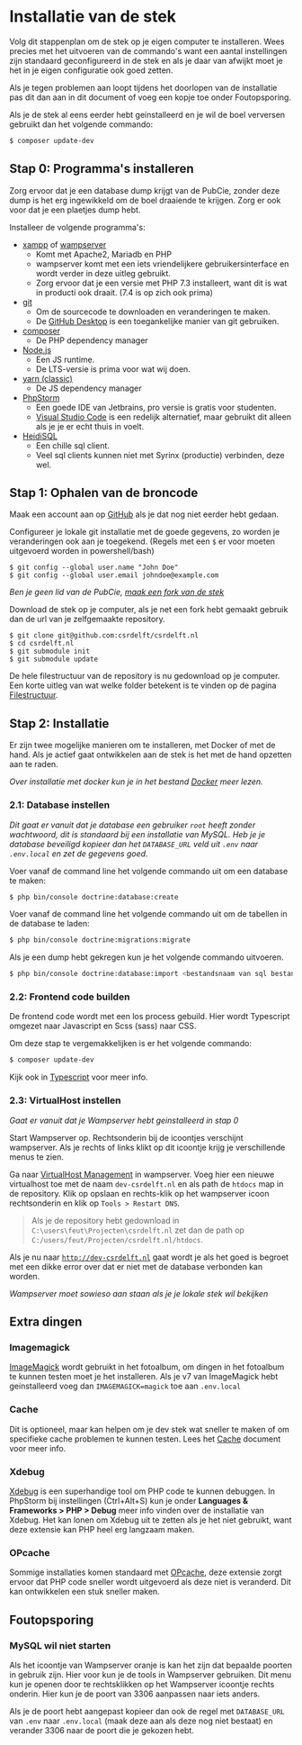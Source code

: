# Installatie van de stek

Volg dit stappenplan om de stek op je eigen computer te installeren. Wees precies met het uitvoeren van de commando's want een aantal instellingen zijn standaard geconfigureerd in de stek en als je daar van afwijkt moet je het in je eigen configuratie ook goed zetten.

Als je tegen problemen aan loopt tijdens het doorlopen van de installatie pas dit dan aan in dit document of voeg een kopje toe onder Foutopsporing.

Als je de stek al eens eerder hebt geinstalleerd en je wil de boel verversen gebruikt dan het volgende commando:

```bash
$ composer update-dev
```


## Stap 0: Programma's installeren
Zorg ervoor dat je een database dump krijgt van de PubCie, zonder deze dump is het erg ingewikkeld om de boel draaiende te krijgen. Zorg er ook voor dat je een plaetjes dump hebt.

Installeer de volgende programma's:

- [xampp](https://www.apachefriends.org/download.html) of [wampserver](https://sourceforge.net/projects/wampserver/)
  - Komt met Apache2, Mariadb en PHP
  - wampserver komt met een iets vriendelijkere gebruikersinterface en wordt verder in deze uitleg gebruikt.
  - Zorg ervoor dat je een versie met PHP 7.3 installeert, want dit is wat in producti ook draait. (7.4 is op zich ook prima)
- [git](https://git-scm.com)
  - Om de sourcecode te downloaden en veranderingen te maken.
  - De [GitHub Desktop](https://desktop.github.com/) is een toegankelijke manier van git gebruiken.
- [composer](https://getcomposer.org)
  - De PHP dependency manager
- [Node.js](https://nodejs.org/en/)
  - Een JS runtime.
  - De LTS-versie is prima voor wat wij doen.
- [yarn (classic)](https://classic.yarnpkg.com/en/docs/install#windows-stable)
  - De JS dependency manager
- [PhpStorm](https://www.jetbrains.com/phpstorm/)
  - Een goede IDE van Jetbrains, pro versie is gratis voor studenten.
  - [Visual Studio Code](https://code.visualstudio.com/) is een redelijk alternatief, maar gebruikt dit alleen als je je er echt thuis in voelt.
- [HeidiSQL](https://www.heidisql.com/download.php)
  - Een chille sql client.
  - Veel sql clients kunnen niet met Syrinx (productie) verbinden, deze wel.

## Stap 1: Ophalen van de broncode

Maak een account aan op [GitHub](https://github.com) als je dat nog niet eerder hebt gedaan.

Configureer je lokale git installatie met de goede gegevens, zo worden je veranderingen ook aan je toegekend. (Regels met een `$` er voor moeten uitgevoerd worden in powershell/bash)

```
$ git config --global user.name "John Doe"
$ git config --global user.email johndoe@example.com
```

*Ben je geen lid van de PubCie, [maak een fork van de stek](https://github.com/csrdelft/csrdelft.nl/fork)*

Download de stek op je computer, als je net een fork hebt gemaakt gebruik dan de url van je zelfgemaakte repository.

```
$ git clone git@github.com:csrdelft/csrdelft.nl
$ cd csrdelft.nl
$ git submodule init
$ git submodule update
```

De hele filestructuur van de repository is nu gedownload op je computer. Een korte uitleg van wat welke folder betekent is te vinden op de pagina [Filestructuur](filestructuur.md).

## Stap 2: Installatie
Er zijn twee mogelijke manieren om te installeren, met Docker of met de hand. Als je actief gaat ontwikkelen aan de stek is het met de hand opzetten aan te raden.

_Over installatie met docker kun je in het bestand [Docker](installatie-docker.md) meer lezen._

### 2.1: Database instellen

*Dit gaat er vanuit dat je database een gebruiker `root` heeft zonder wachtwoord, dit is standaard bij een installatie van MySQL. Heb je je database beveiligd kopieer dan het `DATABASE_URL` veld uit `.env` naar `.env.local` en zet de gegevens goed.*

Voer vanaf de command line het volgende commando uit om een database te maken:

```bash
$ php bin/console doctrine:database:create
```

Voer vanaf de command line het volgende commando uit om de tabellen in de database te laden:

```bash
$ php bin/console doctrine:migrations:migrate
```

Als je een dump hebt gekregen kun je het volgende commando uitvoeren.

```bash
$ php bin/console doctrine:database:import <bestandsnaam van sql bestand>
```

### 2.2: Frontend code builden

De frontend code wordt met een los process gebuild. Hier wordt Typescript omgezet naar Javascript en Scss (sass) naar CSS.

Om deze stap te vergemakkelijken is er het volgende commando:

```bash
$ composer update-dev
```

Kijk ook in [Typescript](typescript.md) voor meer info.

### 2.3: VirtualHost instellen

*Gaat er vanuit dat je Wampserver hebt geinstalleerd in stap 0*

Start Wampserver op. Rechtsonderin bij de icoontjes verschijnt wampserver. Als je rechts of links klikt op dit icoontje krijg je verschillende menus te zien.

Ga naar [VirtualHost Management](http://localhost/add_vhost.php) in wampserver. Voeg hier een nieuwe virtualhost toe met de naam `dev-csrdelft.nl` en als path de `htdocs` map in de repository. Klik op opslaan en rechts-klik op het wampserver icoon rechtsonderin en klik op `Tools > Restart DNS`.

> Als je de repository hebt gedownload in `C:\users\feut\Projecten\csrdelft.nl` zet dan de path op `C:/users/feut/Projecten/csrdelft.nl/htdocs`.

Als je nu naar [`http://dev-csrdelft.nl`](http://dev-csrdelft.nl) gaat wordt je als het goed is begroet met een dikke error over dat er niet met de database verbonden kan worden.

*Wampserver moet sowieso aan staan als je je lokale stek wil bekijken*

## Extra dingen

### Imagemagick

[ImageMagick](https://imagemagick.org/script/download.php) wordt gebruikt in het fotoalbum, om dingen in het fotoalbum te kunnen testen moet je het installeren. Als je v7 van ImageMagick hebt geinstalleerd voeg dan `IMAGEMAGICK=magick` toe aan `.env.local`

### Cache

Dit is optioneel, maar kan helpen om je dev stek wat sneller te maken of om specifieke cache problemen te kunnen testen. Lees het [Cache](caching.md) document voor meer info.

### Xdebug

[Xdebug](https://xdebug.org/download) is een superhandige tool om PHP code te kunnen debuggen. In PhpStorm bij instellingen (Ctrl+Alt+S) kun je onder **Languages & Frameworks > PHP > Debug** meer info vinden over de installatie van Xdebug. Het kan lonen om Xdebug uit te zetten als je het niet gebruikt, want deze extensie kan PHP heel erg langzaam maken.

### OPcache

Sommige installaties komen standaard met [OPcache](https://www.php.net/manual/en/book.opcache.php), deze extensie zorgt ervoor dat PHP code sneller wordt uitgevoerd als deze niet is veranderd. Dit kan ontwikkelen een stuk sneller maken.

## Foutopsporing

### MySQL wil niet starten

Als het icoontje van Wampserver oranje is kan het zijn dat bepaalde poorten in gebruik zijn. Hier voor kun je de tools in Wampserver gebruiken. Dit menu kun je openen door te rechtsklikken op het Wampserver icoontje rechts onderin. Hier kun je de poort van 3306 aanpassen naar iets anders.

Als je de poort hebt aangepast kopieer dan ook de regel met `DATABASE_URL` van `.env` naar `.env.local` (maak deze aan als deze nog niet bestaat) en verander 3306 naar de poort die je gekozen hebt.
